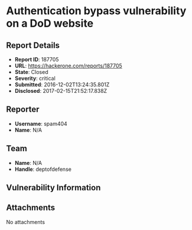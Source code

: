 # Authentication bypass vulnerability on a DoD website

## Report Details
- **Report ID**: 187705
- **URL**: https://hackerone.com/reports/187705
- **State**: Closed
- **Severity**: critical
- **Submitted**: 2016-12-02T13:24:35.801Z
- **Disclosed**: 2017-02-15T21:52:17.838Z

## Reporter
- **Username**: spam404
- **Name**: N/A

## Team
- **Name**: N/A
- **Handle**: deptofdefense

## Vulnerability Information


## Attachments
No attachments
